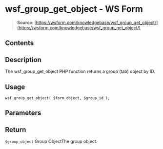 # wsf_group_get_object - WS Form

> **Source**: [https://wsform.com/knowledgebase/wsf_group_get_object/](https://wsform.com/knowledgebase/wsf_group_get_object/)


## Contents

## Description

The wsf_group_get_object PHP function returns a group (tab) object by ID.

## Usage

```
wsf_group_get_object( $form_object, $group_id );
```

## Parameters

## Return

`$group_object` Group ObjectThe group object.
